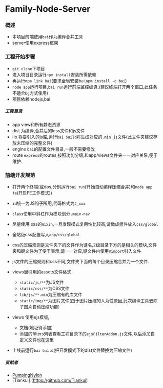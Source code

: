 # Family-Node-Server


### 概述
- 本项目前端使用`bai`作为编译合并工具
- server使用express框架
 
### 工程开始步骤

- `git clone`下项目
- 进入项目目录运行`npm install`安装所需依赖
- 再运行`npm link bai`(要求全局安装bai,`npm install -g bai`)
- `node app`运行项目,`bai
run`运行前端监控编译.(建议终端打开两个窗口,此任务不适合`bg`方式使用)
- 项目依赖nodejs,bai

##### 工程目录
- app view和所有静态资源
- dist 为编译,合并后的less文件和js文件
- lib 将要引入的js库,运行`bai build`将生成对应的`.min.js`文件(此文件夹建议存放未压缩的完整文件)
- engine `bai`的配置文件目录,一般不需要修改
- route `express`的routes,按照功能分级,和app/views文件夹一一对应关系,便于维护.

### 前端开发规范
- 打开两个终端(或dos,分别运行`bai run`(开始自动编译压缩合并)和`node app fe`(开启FE工作模式))
- `id`统一为JS钩子所用,代码格式为`J_xxx`
- `class`使用中斜杠作为模块划分`.main-nav`
- 尽量使用less的`mixin`,一旦发现模式复用性比较高,请做成组件放入`css/global`
- 全站级css配置写入`app/css/global`
- css的压缩规则是文件夹下的文件作为键名,2级目录下方的是相关的模块,文件夹和键文件为了便于表示,请一一对应,键文件内使用`@import`引入文件
- js文件的压缩规则和css不同,文件夹下面的每个目录压缩合并为一个文件.
- views里引用的assets文件格式
  - `static/js/**`为JS文件
  - `static/css/**`为CSS文件
  - `lib/js/**.min`为压缩有的库文件
  - `static/img/**`为图片文件(由于图片压缩的人为性原因,此次编译工具去除了图片自动压缩功能)

- views 使用ejs模版,
  - 文档(地址待添加)
  - 添加的filters列表查看工程目录下的`ejsFilterAddon.js`文件,以后添加自定义文件也在这里

- 上线前运行`bai build`(把开发模式下的dist文件替换为压缩文件)

##### 贡献者
- [PumpingNylon](https://github.com/magicsuny) 
- [Tiankui] (https://github.com/Tiankui)


